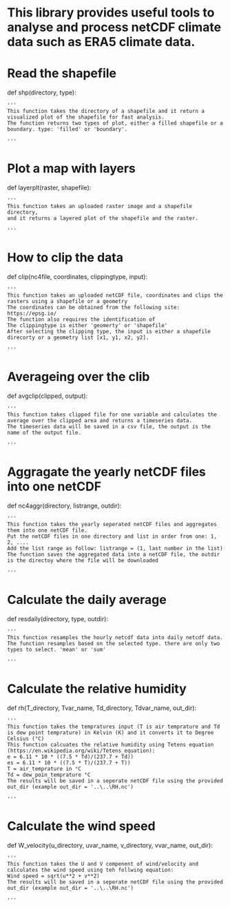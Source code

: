 # This library provides useful tools to analyse and process netCDF climate data such as ERA5 climate data.


# Read the shapefile

def shp(directory, type):
    
    '''
    This function takes the directory of a shapefile and it return a visualized plot of the shapefile for fast analysis.
    The function returns two types of plot, either a filled shapefile or a boundary. type: 'filled' or 'boundary'.

    '''
    
# Plot a map with layers

def layerplt(raster, shapefile):
    
    '''
    This function takes an uploaded raster image and a shapefile directory, 
    and it returns a layered plot of the shapefile and the raster.

    '''

# How to clip the data

def clip(nc4file, coordinates, clippingtype, input):

    '''
    This function takes an uploaded netCDF file, coordinates and clips the rasters using a shapefile or a geometry  
    The coordinates can be obtained from the following site: https://epsg.io/
    The function also requires the identification of 
    The clippingtype is either 'geomerty' or 'shapefile'
    After selecting the clipping type, the input is either a shapefile direcorty or a geometry list [x1, y1, x2, y2].
    
    '''

# Averageing over the clib

def avgclip(clipped, output):

    '''
    This function takes clipped file for one variable and calculates the average over the clipped area and returns a timeseries data.
    The timeseries data will be saved in a csv file, the output is the name of the output file.
    
    '''

# Aggragate the yearly netCDF files into one netCDF

def nc4aggr(directory, listrange, outdir):

    '''
    This function takes the yearly seperated netCDF files and aggregates them into one netCDF file. 
    Put the netCDF files in one directory and list in order from one: 1, 2, ....
    Add the list range as follow: listrange = (1, last number in the list)
    The function saves the aggregated data into a netCDF file, the outdir is the directoy where the file will be downloaded

    '''

# Calculate the daily average

def resdaily(directory, type,  outdir):

    '''
    This function resamples the hourly netcdf data into daily netcdf data.
    The function resamples based on the selected type. there are only two types to select. 'mean' or 'sum'

    '''
# Calculate the relative humidity

def rh(T_directory, Tvar_name, Td_directory, Tdvar_name, out_dir):
    
    '''
    This function takes the tempratures input (T is air temprature and Td is dew point temprature) in Kelvin (K) and it converts it to Degree Celsius (°C)  
    This function calcuates the relative humidity using Tetens equation (https://en.wikipedia.org/wiki/Tetens_equation):
    e = 6.11 * 10 * ((7.5 * Td)/(237.7 + Td))
    es = 6.11 * 10 * ((7.5 * T)/(237.7 + T))
    T = air_temprature in °C
    Td = dew_poin_temprature °C
    The results will be saved in a seperate netCDF file using the provided out_dir (example out_dir = '..\..\RH.nc')
    
    '''

# Calculate the wind speed

def W_velocity(u_directory, uvar_name, v_directory, vvar_name, out_dir):
    
    '''
    This function takes the U and V compenent of wind/velocity and calculates the wind speed using teh follwing equation:
    Wind speed = sqrt(u**2 + v**2)
    The results will be saved in a seperate netCDF file using the provided out_dir (example out_dir = '..\..\RH.nc')
  
    '''
